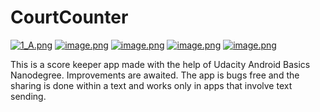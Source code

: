# CourtCounter
[![1_A.png](https://s18.postimg.org/prdttmtnd/1_A.png)](https://postimg.org/image/rvy6upv9x/)
[![image.png](https://s18.postimg.org/vfk4ko36h/image.png)](https://postimg.org/image/f4k0ocqol/)
[![image.png](https://s18.postimg.org/uejvv2omh/image.png)](https://postimg.org/image/58ixo8nc5/)
[![image.png](https://s18.postimg.org/mlt83dt0p/image.png)](https://postimg.org/image/zd7e9w2sl/)
[![image.png](https://s18.postimg.org/vgu2dxs3t/image.png)](https://postimg.org/image/s9ziub7np/)

This is a score keeper app made with the help of Udacity Android Basics Nanodegree. Improvements are awaited. The app is bugs free and the sharing is done within a text and works only in apps that involve text sending.

